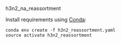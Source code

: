 h3n2_na_reassortment

Install requirements using [Conda](https://conda.io/docs/):
```
conda env create -f h3n2_reassortment.yaml
source activate h3n2_reassortment
```
